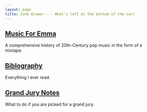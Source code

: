 ```yaml
---
layout: page
title: Junk Drawer --- What's left at the bottom of the cart
---
```





## [Music For Emma](MusicForEmma.html) 
A comprehensive history of 20th-Century pop music in the form of a mixtape.

## [Biblography](http://grannycart.net/bibliography/)
Everything I ever read.

## [Grand Jury Notes](http://github.com/grannycart/grand-jury)
What to do if you are picked for a grand jury.


[//]: # (This might also go here: Design Is Evil evildesign/designisevil.md)



